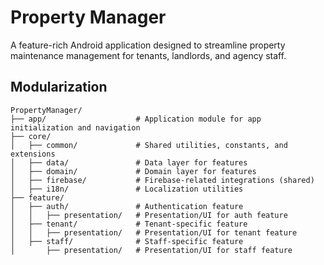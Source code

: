 # Property Manager
A feature-rich Android application designed to streamline property maintenance management for tenants, landlords, and agency staff. 

## Modularization
```
PropertyManager/
├── app/                    # Application module for app initialization and navigation
├── core/
│   ├── common/             # Shared utilities, constants, and extensions
│   ├── data/               # Data layer for features
│   ├── domain/             # Domain layer for features
│   ├── firebase/           # Firebase-related integrations (shared)
│   ├── i18n/               # Localization utilities
├── feature/
│   ├── auth/               # Authentication feature
│   │   ├── presentation/   # Presentation/UI for auth feature
│   ├── tenant/             # Tenant-specific feature
│   │   ├── presentation/   # Presentation/UI for tenant feature
│   ├── staff/              # Staff-specific feature
│       ├── presentation/   # Presentation/UI for staff feature
```
